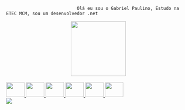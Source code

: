                                Olá eu sou o Gabriel Paulino, Estudo na ETEC MCM, sou um desenvolvedor .net
                                                  
<div align="center">
  <a href="https://github.com/projetosgppag">
    <img height="150em" src="https://github-readme-stats.vercel.app/api/top-langs/?username=projetosgppag&layout=compact&langs_count=16&theme=dracula"/>
</div>
<div style="display: inline_block "><br>
  <img aling="center" alt"Php" height="40" width="50" src="https://cdn.jsdelivr.net/gh/devicons/devicon/icons/php/php-plain.svg">
  <img aling="center" alt"Laravel" height="40" width="50" src="https://cdn.jsdelivr.net/gh/devicons/devicon/icons/laravel/laravel-plain-wordmark.svg">
  <img aling="center" alt"MySQL" height="40" width="50" src="https://cdn.jsdelivr.net/gh/devicons/devicon/icons/mysql/mysql-plain-wordmark.svg">
  <img aling="center" alt"React" height="40" width="50" src="https://cdn.jsdelivr.net/gh/devicons/devicon/icons/react/react-original.svg">
  <img aling="center" alt"DotnetC" height="40" width="50" src="https://cdn.jsdelivr.net/gh/devicons/devicon/icons/dotnetcore/dotnetcore-original.svg">
  <img aling="center" alt"Postgres" height="40" width="50" src="https://cdn.jsdelivr.net/gh/devicons/devicon/icons/postgresql/postgresql-plain.svg">
</div>
<div>
  <a href="https://www.instagram.com/bit3ll4/" target"_blank"><img src="https://img.shields.io/badge/Instagram-E4405F?style=for-the-badge&logo=instagram&logoColor=white"
</div>
